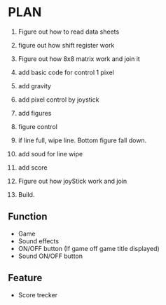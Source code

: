 # PLAN
1. Figure out how to read data sheets
1. figure out how shift register work
2. Figure out how 8x8 matrix work and join it
3. add basic code for control 1 pixel
4. add gravity
5. add pixel control by joystick
6. add figures
7. figure control
8. if line full, wipe line. Bottom figure fall down.
9. add soud for line wipe
10. add score







11. Figure out how joyStick work and join
12. Build.


## Function
- Game
- Sound effects
- ON/OFF button (If game off game title displayed)
- Sound ON/OFF button
## Feature
- Score trecker
